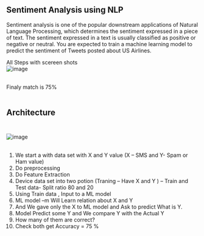 ## Sentiment Analysis using NLP

Sentiment analysis is one of the popular downstream applications of Natural Language Processing, which determines the sentiment expressed in a piece of text. The sentiment expressed in a text is usually classified as positive or negative or neutral. You are expected to train a machine learning model to predict the sentiment of Tweets posted about US Airlines.  <br>

All Steps with scereen shots<br>
![image](https://github.com/778569/Sentiment-Analysis-using-NLP/assets/52319671/41282d70-a673-480e-a065-1dcdf9571bda)<br><br>

Finaly match is 75%<br><br>

## Architecture<br><br>
![image](https://github.com/778569/Sentiment-Analysis-using-NLP/assets/52319671/c24168b6-5fb5-4b93-8563-f3f456c95ffd)<br><br>

1.	We start a with data set with X and Y value (X – SMS and Y- Spam or Ham value)
2.	Do preprocessing 
3.	Do Feature Extraction
4.	Device data set into two potion (Traning – Have X and Y ) – Train and Test data- Split ratio 80 and 20
5.	Using Train data , Input to a ML model
6.	ML model –m Will Learn relation about X and Y
7.	And We gave only the X to ML model and Ask to predict What is Y.
8.	Model Predict some Y and We compare Y with the Actual Y
9.	How many of them are correct?
10.	Check both get Accuracy  = 75 %


